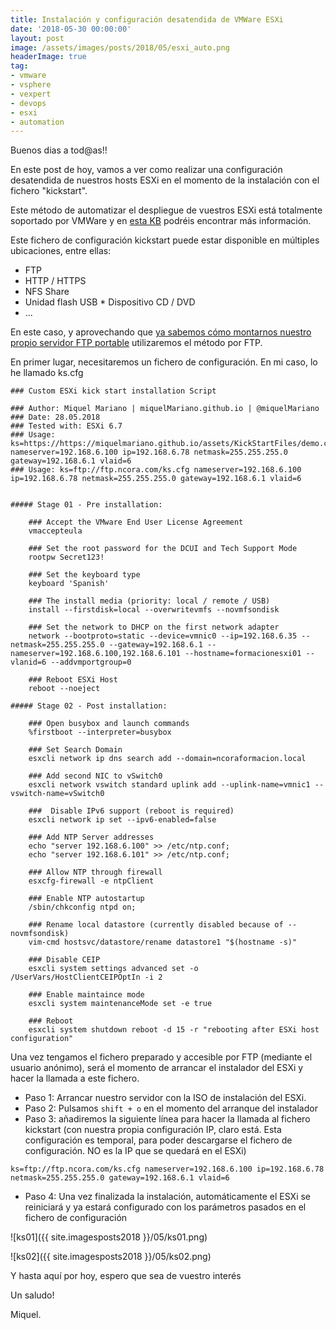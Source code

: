 ```yaml
---
title: Instalación y configuración desatendida de VMWare ESXi
date: '2018-05-30 00:00:00'
layout: post
image: /assets/images/posts/2018/05/esxi_auto.png
headerImage: true
tag:
- vmware
- vsphere
- vexpert
- devops
- esxi
- automation
---
```


Buenos dias a tod@as!!

En este post de hoy, vamos a ver como realizar una configuración desatendida de nuestros hosts ESXi en el momento de la instalación con el fichero "kickstart".

Este método de automatizar el despliegue de vuestros ESXi está totalmente soportado por VMWare y en [esta KB](https://kb.vmware.com/s/article/2004582) podréis encontrar más información.

Este fichero de configuración kickstart puede estar disponible en múltiples ubicaciones, entre ellas: 
* FTP 
* HTTP / HTTPS 
* NFS Share 
* Unidad flash USB * Dispositivo CD / DVD
* ...

En este caso, y aprovechando que [ya sabemos cómo montarnos nuestro propio servidor FTP portable](https://miquelmariano.github.io//2017/07/xlight-FTP/) utilizaremos el método por FTP.

En primer lugar, necesitaremos un fichero de configuración. En mi caso, lo he llamado ks.cfg


```ssh
### Custom ESXi kick start installation Script

### Author: Miquel Mariano | miquelMariano.github.io | @miquelMariano
### Date: 28.05.2018
### Tested with: ESXi 6.7
### Usage: ks=https://https://miquelmariano.github.io/assets/KickStartFiles/demo.cfg nameserver=192.168.6.100 ip=192.168.6.78 netmask=255.255.255.0 gateway=192.168.6.1 vlaid=6
### Usage: ks=ftp://ftp.ncora.com/ks.cfg nameserver=192.168.6.100 ip=192.168.6.78 netmask=255.255.255.0 gateway=192.168.6.1 vlaid=6


##### Stage 01 - Pre installation:
 
    ### Accept the VMware End User License Agreement
    vmaccepteula
 
    ### Set the root password for the DCUI and Tech Support Mode
    rootpw Secret123!

    ### Set the keyboard type
    keyboard 'Spanish'
     
    ### The install media (priority: local / remote / USB)
    install --firstdisk=local --overwritevmfs --novmfsondisk
 
    ### Set the network to DHCP on the first network adapter
    network --bootproto=static --device=vmnic0 --ip=192.168.6.35 --netmask=255.255.255.0 --gateway=192.168.6.1 --nameserver=192.168.6.100,192.168.6.101 --hostname=formacionesxi01 --vlanid=6 --addvmportgroup=0
 
    ### Reboot ESXi Host
    reboot --noeject
 
##### Stage 02 - Post installation:
 
    ### Open busybox and launch commands
    %firstboot --interpreter=busybox
 
    ### Set Search Domain
    esxcli network ip dns search add --domain=ncoraformacion.local
 
    ### Add second NIC to vSwitch0
    esxcli network vswitch standard uplink add --uplink-name=vmnic1 --vswitch-name=vSwitch0
 
    ###  Disable IPv6 support (reboot is required)
    esxcli network ip set --ipv6-enabled=false
 
    ### Add NTP Server addresses
    echo "server 192.168.6.100" >> /etc/ntp.conf;
    echo "server 192.168.6.101" >> /etc/ntp.conf;
 
    ### Allow NTP through firewall
    esxcfg-firewall -e ntpClient
     
    ### Enable NTP autostartup
    /sbin/chkconfig ntpd on;
 
    ### Rename local datastore (currently disabled because of --novmfsondisk)
    vim-cmd hostsvc/datastore/rename datastore1 "$(hostname -s)"
 
    ### Disable CEIP
    esxcli system settings advanced set -o /UserVars/HostClientCEIPOptIn -i 2
     
    ### Enable maintaince mode
    esxcli system maintenanceMode set -e true
     
    ### Reboot
    esxcli system shutdown reboot -d 15 -r "rebooting after ESXi host configuration"
```

Una vez tengamos el fichero preparado y accesible por FTP (mediante el usuario anónimo), será el momento de arrancar el instalador del ESXi y hacer la llamada a este fichero.

* Paso 1: Arrancar nuestro servidor con la ISO de instalación del ESXi.
* Paso 2: Pulsamos `shift + o` en el momento del arranque del instalador
* Paso 3: añadiremos la siguiente línea para hacer la llamada al fichero kickstart (con nuestra propia configuración IP, claro está. Esta configuración es temporal, para poder descargarse el fichero de configuración. NO es la IP que se quedará en el ESXi)

```ssh
ks=ftp://ftp.ncora.com/ks.cfg nameserver=192.168.6.100 ip=192.168.6.78 netmask=255.255.255.0 gateway=192.168.6.1 vlaid=6
```
* Paso 4: Una vez finalizada la instalación, automáticamente el ESXi se reiniciará y ya estará configurado con los parámetros pasados en el fichero de configuración

![ks01]({{ site.imagesposts2018 }}/05/ks01.png)

![ks02]({{ site.imagesposts2018 }}/05/ks02.png)

Y hasta aquí por hoy, espero que sea de vuestro interés

Un saludo!

Miquel.


